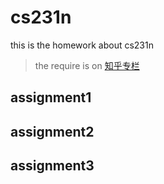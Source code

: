 # cs231n
this is the homework about cs231n
>the require is on [知乎专栏](https://zhuanlan.zhihu.com/p/21930884)
## assignment1
## assignment2
## assignment3
